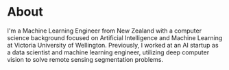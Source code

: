 # About

I'm a Machine Learning Engineer from New Zealand with a computer science background focused on Artificial Intelligence and Machine Learning at Victoria University of Wellington. Previously, I worked at an AI startup as a data scientist and machine learning engineer, utilizing deep computer vision to solve remote sensing segmentation problems. 


